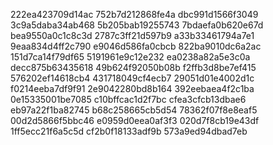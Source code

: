 222ea423709d14ac
752b7d212868fe4a
dbc991d1566f3049
3c9a5daba34ab468
5b205bab19255743
7bdaefa0b620e67d
bea9550a0c1c8c3d
2787c3ff21d597b9
a33b33461794a7e1
9eaa834d4ff2c790
e9046d586fa0cbcb
822ba9010dc6a2ac
151d7ca14f79df65
5191961e9c12e232
ea0238a82a5e3c0a
decc875b63435618
49b624f92050b08b
f2ffb3d8be7ef415
576202ef14618cb4
431718049cf4ecb7
29051d01e4002d1c
f0214eeba7df9f91
2e9042280bd8b164
392eebaea4f2c1ba
0e15335001be7085
c10bffcac1d2f7bc
cfea3cfcb13dbae6
eb97a22f1ba82745
b68c258665cb5d54
78362f07f8e8eaf5
00d2d5866f5bbc46
e0959d0eea0af3f3
020d7f8cb19e43df
1ff5ecc21f6a5c5d
cf2b0f18133adf9b
573a9ed94dbad7eb
